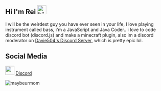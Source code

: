 ## Hi I'm Rei <img src="https://cdn.discordapp.com/emojis/787283025679089714.gif?v=1" width="28px" alt="hi">

I will be the weirdest guy you have ever seen in your life, I love playing instrument called bass, i'm a JavaScript and Java Coder.. i love to code discord bot (discord.js) and make a minecraft plugin, also im a discord moderator on [Davie504's Discord Server](https://discord.com/invite/davie504), which is pretty epic lol.

## Social Media
<img src="https://cdn.freebiesupply.com/logos/large/2x/discord-logo-png-transparent.png" width="28px"> [Discord](https://discord.com/users/669702508804833291)

![maybeurmom](https://user-images.githubusercontent.com/74547779/121762108-0cf9e480-cb5e-11eb-967a-8f1a78d766e2.jpg)
